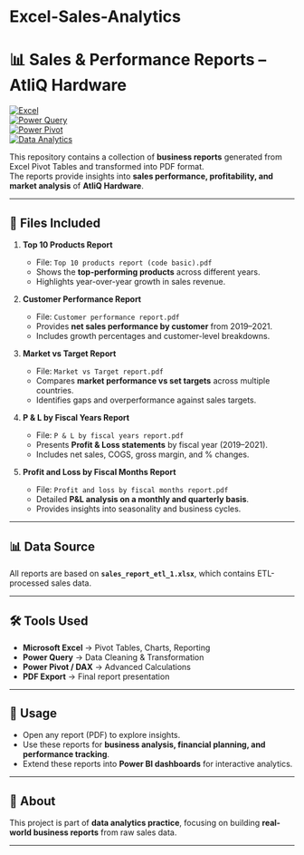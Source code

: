 # Excel-Sales-Analytics

# 📊 Sales & Performance Reports – AtliQ Hardware  

[![Excel](https://img.shields.io/badge/Excel-217346?style=for-the-badge&logo=microsoft-excel&logoColor=white)]()  
[![Power Query](https://img.shields.io/badge/Power%20Query-0078D4?style=for-the-badge&logo=microsoft&logoColor=white)]()  
[![Power Pivot](https://img.shields.io/badge/Power%20Pivot-107C41?style=for-the-badge&logo=microsoft&logoColor=white)]()  
[![Data Analytics](https://img.shields.io/badge/Data%20Analytics-FF6F00?style=for-the-badge&logo=google-analytics&logoColor=white)]()  

This repository contains a collection of **business reports** generated from Excel Pivot Tables and transformed into PDF format.  
The reports provide insights into **sales performance, profitability, and market analysis** of **AtliQ Hardware**.  

---

## 📂 Files Included  

1. **Top 10 Products Report**  
   - File: `Top 10 products report (code basic).pdf`  
   - Shows the **top-performing products** across different years.  
   - Highlights year-over-year growth in sales revenue.  

2. **Customer Performance Report**  
   - File: `Customer performance report.pdf`  
   - Provides **net sales performance by customer** from 2019–2021.  
   - Includes growth percentages and customer-level breakdowns.  

3. **Market vs Target Report**  
   - File: `Market vs Target report.pdf`  
   - Compares **market performance vs set targets** across multiple countries.  
   - Identifies gaps and overperformance against sales targets.  

4. **P & L by Fiscal Years Report**  
   - File: `P & L by fiscal years report.pdf`  
   - Presents **Profit & Loss statements** by fiscal year (2019–2021).  
   - Includes net sales, COGS, gross margin, and % changes.  

5. **Profit and Loss by Fiscal Months Report**  
   - File: `Profit and loss by fiscal months report.pdf`  
   - Detailed **P&L analysis on a monthly and quarterly basis**.  
   - Provides insights into seasonality and business cycles.  

---

## 📊 Data Source  
All reports are based on **`sales_report_etl_1.xlsx`**, which contains ETL-processed sales data.  

---

## 🛠️ Tools Used  
- **Microsoft Excel** → Pivot Tables, Charts, Reporting  
- **Power Query** → Data Cleaning & Transformation  
- **Power Pivot / DAX** → Advanced Calculations  
- **PDF Export** → Final report presentation  

---

## 🚀 Usage  
- Open any report (PDF) to explore insights.  
- Use these reports for **business analysis, financial planning, and performance tracking**.  
- Extend these reports into **Power BI dashboards** for interactive analytics.  

---

## 📌 About  
This project is part of **data analytics practice**, focusing on building **real-world business reports** from raw sales data.  

---
